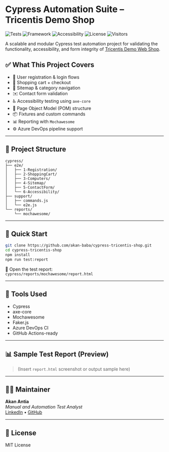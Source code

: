 
# Cypress Automation Suite – Tricentis Demo Shop

![Tests](https://img.shields.io/badge/Tests-60%2B-green)
![Framework](https://img.shields.io/badge/Tested%20with-Cypress-17202c?logo=cypress)
![Accessibility](https://img.shields.io/badge/axe--core-included-blue)
![License](https://img.shields.io/github/license/akan-baba/cypress-tricentis-shop)
![Visitors](https://komarev.com/ghpvc/?username=akan-baba&repo=cypress-tricentis-shop&color=brightgreen)

A scalable and modular Cypress test automation project for validating the functionality, accessibility, and form integrity of [Tricentis Demo Web Shop](https://demowebshop.tricentis.com).

## ✅ What This Project Covers

- 🔐 User registration & login flows
- 🛒 Shopping cart + checkout
- 🧭 Sitemap & category navigation
- ✉️ Contact form validation
- ♿ Accessibility testing using `axe-core`
- 🧱 Page Object Model (POM) structure
- 📦 Fixtures and custom commands
- 📊 Reporting with `Mochawesome`
- ⚙️ Azure DevOps pipeline support

---

## 📁 Project Structure

```
cypress/
├── e2e/
│   ├── 1-Registration/
│   ├── 2-ShoppingCart/
│   ├── 3-Computers/
│   ├── 4-Sitemap/
│   ├── 5-ContactForm/
│   └── 6-Accessibility/
├── support/
│   ├── commands.js
│   └── e2e.js
└── reports/
    └── mochawesome/
```

---

## 🚀 Quick Start

```bash
git clone https://github.com/akan-baba/cypress-tricentis-shop.git
cd cypress-tricentis-shop
npm install
npm run test:report
```

📝 Open the test report:  
`cypress/reports/mochawesome/report.html`

---

## 🧪 Tools Used

- Cypress
- axe-core
- Mochawesome
- Faker.js
- Azure DevOps CI
- GitHub Actions-ready

---

## 📊 Sample Test Report (Preview)

> (Insert `report.html` screenshot or output sample here)

---

## 👨‍💻 Maintainer

**Akan Antia**  
_Manual and Automation Test Analyst_  
[LinkedIn](www.linkedin.com/in/akan-antia) • [GitHub](https://github.com/akan-baba)

---

## 📜 License

MIT License